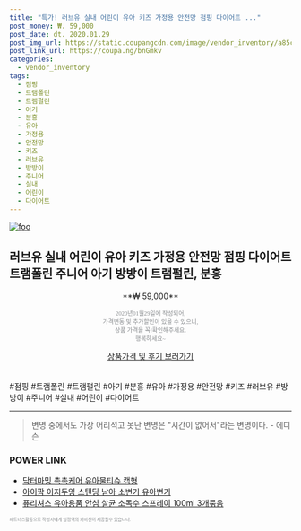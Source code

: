 ```yaml
--- 
title: "특가! 러브유 실내 어린이 유아 키즈 가정용 안전망 점핑 다이어트 ..." 
post_money: ₩. 59,000 
post_date: dt. 2020.01.29 
post_img_url: https://static.coupangcdn.com/image/vendor_inventory/a85c/6943a63a22474b429b9eacde41a71059a52b5e304d5138adfab76014298a.jpg 
post_link_url: https://coupa.ng/bnGmkv 
categories: 
  - vendor_inventory 
tags: 
  - 점핑 
  - 트램폴린 
  - 트램펄린 
  - 아기 
  - 분홍 
  - 유아 
  - 가정용 
  - 안전망 
  - 키즈 
  - 러브유 
  - 방방이 
  - 주니어 
  - 실내 
  - 어린이 
  - 다이어트 
--- 
```

[![foo](https://static.coupangcdn.com/image/vendor_inventory/a85c/6943a63a22474b429b9eacde41a71059a52b5e304d5138adfab76014298a.jpg)](https://coupa.ng/bnGmkv) 

## 러브유 실내 어린이 유아 키즈 가정용 안전망 점핑 다이어트 트램폴린 주니어 아기 방방이 트램펄린, 분홍 
<p style="text-align: center;">**₩ 59,000**</p> 
<p style="text-align: center;"><span style="color: #898c8f; font-family: Georgia,Times,serif; font-size: 0.75em;">2020년01월29일에 작성되어, <br>가격변동 및 추가할인이 있을 수 있으니,<br> 상품 가격을 꼭!확인해주세요.<br>행복하세요~</span> 
</p>	 
<div markdown="0" style="text-align: center;"><a href="https://coupa.ng/bnGmkv" class="btn btn--success">상품가격 및 후기 보러가기</a></div> 
<br><br> 
  #점핑 #트램폴린 #트램펄린 #아기 #분홍 #유아 #가정용 #안전망 #키즈 #러브유 #방방이 #주니어 #실내 #어린이 #다이어트 
<hr> 

> 변명 중에서도 가장 어리석고 못난 변명은 "시간이 없어서"라는 변명이다. - 에디슨 


### POWER LINK

* <a href="https://blog.naver.com/fasyy4321/221788967843" target="_blank">닥터마밍 촉촉케어 유아물티슈 캡형</a>
* <a href="https://blog.naver.com/fasyy4321/221781059521" target="_blank">아이팜 이지두잉 스탠딩 남아 소변기 유아변기</a>
* <a href="https://blog.naver.com/fasyy4321/221789252849" target="_blank">퓨리셔스 유아용품 안심 살균 소독수 스프레이 100ml 3개묶음</a>

<span style="color: #898c8f; font-family: Georgia,Times,serif; font-size: 0.55em;">파트너스활동으로 작성자에게 일정액의 커미션이 제공될수 있습니다.</span> 

